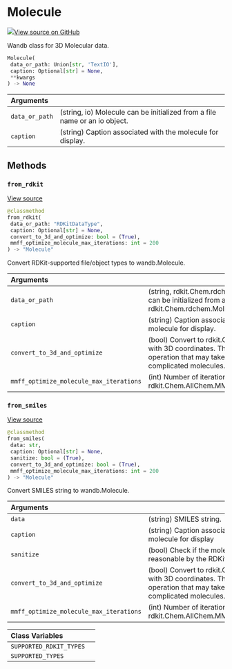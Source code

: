 # Molecule



[![](https://www.tensorflow.org/images/GitHub-Mark-32px.png)View source on GitHub](https://www.github.com/wandb/client/tree/v0.15.5/wandb/sdk/data_types/molecule.py#L25-L241)



Wandb class for 3D Molecular data.

```python
Molecule(
 data_or_path: Union[str, 'TextIO'],
 caption: Optional[str] = None,
 **kwargs
) -> None
```





| Arguments | |
| :--- | :--- |
| `data_or_path` | (string, io) Molecule can be initialized from a file name or an io object. |
| `caption` | (string) Caption associated with the molecule for display. |



## Methods

### `from_rdkit`



[View source](https://www.github.com/wandb/client/tree/v0.15.5/wandb/sdk/data_types/molecule.py#L99-L163)

```python
@classmethod
from_rdkit(
 data_or_path: "RDKitDataType",
 caption: Optional[str] = None,
 convert_to_3d_and_optimize: bool = (True),
 mmff_optimize_molecule_max_iterations: int = 200
) -> "Molecule"
```

Convert RDKit-supported file/object types to wandb.Molecule.


| Arguments | |
| :--- | :--- |
| `data_or_path` | (string, rdkit.Chem.rdchem.Mol) Molecule can be initialized from a file name or an rdkit.Chem.rdchem.Mol object. |
| `caption` | (string) Caption associated with the molecule for display. |
| `convert_to_3d_and_optimize` | (bool) Convert to rdkit.Chem.rdchem.Mol with 3D coordinates. This is an expensive operation that may take a long time for complicated molecules. |
| `mmff_optimize_molecule_max_iterations` | (int) Number of iterations to use in rdkit.Chem.AllChem.MMFFOptimizeMolecule |



### `from_smiles`



[View source](https://www.github.com/wandb/client/tree/v0.15.5/wandb/sdk/data_types/molecule.py#L165-L202)

```python
@classmethod
from_smiles(
 data: str,
 caption: Optional[str] = None,
 sanitize: bool = (True),
 convert_to_3d_and_optimize: bool = (True),
 mmff_optimize_molecule_max_iterations: int = 200
) -> "Molecule"
```

Convert SMILES string to wandb.Molecule.


| Arguments | |
| :--- | :--- |
| `data` | (string) SMILES string. |
| `caption` | (string) Caption associated with the molecule for display |
| `sanitize` | (bool) Check if the molecule is chemically reasonable by the RDKit's definition. |
| `convert_to_3d_and_optimize` | (bool) Convert to rdkit.Chem.rdchem.Mol with 3D coordinates. This is an expensive operation that may take a long time for complicated molecules. |
| `mmff_optimize_molecule_max_iterations` | (int) Number of iterations to use in rdkit.Chem.AllChem.MMFFOptimizeMolecule |







| Class Variables | |
| :--- | :--- |
| `SUPPORTED_RDKIT_TYPES` | |
| `SUPPORTED_TYPES` | |

